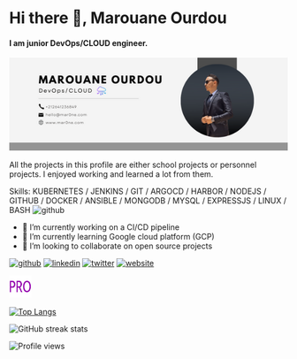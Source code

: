 # Hi there 👋, Marouane Ourdou
#### I am junior DevOps/CLOUD engineer.
![I am junior DevOps/CLOUD engineer.](./banner_mrri.png)

All the projects in this profile are either school projects or personnel projects. I enjoyed working and learned a lot from them.

Skills: KUBERNETES / JENKINS / GIT / ARGOCD / HARBOR / NODEJS / GITHUB / DOCKER / ANSIBLE / MONGODB / MYSQL / EXPRESSJS / LINUX / BASH
<img src='https://cdn.jsdelivr.net/npm/simple-icons@3.0.1/icons/github.svg' alt='github' height='40'>

- 🔭 I’m currently working on a CI/CD pipeline 
- 🌱 I’m currently learning Google cloud platform (GCP) 
- 👯 I’m looking to collaborate on open source projects 


[<img src='https://cdn.jsdelivr.net/npm/simple-icons@3.0.1/icons/github.svg' alt='github' height='40'>](https://github.com/mar-0ne)  [<img src='https://cdn.jsdelivr.net/npm/simple-icons@3.0.1/icons/linkedin.svg' alt='linkedin' height='40'>](https://www.linkedin.com/in/marouane-ourdou/)  [<img src='https://cdn.jsdelivr.net/npm/simple-icons@3.0.1/icons/twitter.svg' alt='twitter' height='40'>](https://twitter.com/__mar0ne__)  [<img src='https://cdn.jsdelivr.net/npm/simple-icons@3.0.1/icons/icloud.svg' alt='website' height='40'>](http://mar0ne.com)  

<a href='https://github.com/pricing'><img src='https://raw.githubusercontent.com/acervenky/animated-github-badges/master/assets/pro.gif' width='40' height='40'></a> 

[![Top Langs](https://github-readme-stats.vercel.app/api/top-langs/?username=mar-0ne)](https://github.com/anuraghazra/github-readme-stats)

![GitHub streak stats](https://github-readme-streak-stats.herokuapp.com/?user=mar-0ne)  

![Profile views](https://gpvc.arturio.dev/mar-0ne)  

